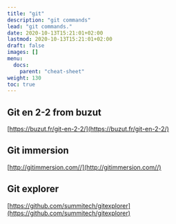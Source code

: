 ```yaml
---
title: "git"
description: "git commands"
lead: "git commands."
date: 2020-10-13T15:21:01+02:00
lastmod: 2020-10-13T15:21:01+02:00
draft: false
images: []
menu:
  docs:
    parent: "cheat-sheet"
weight: 130
toc: true
---
```


## Git en 2-2 from buzut

[https://buzut.fr/git-en-2-2/](https://buzut.fr/git-en-2-2/)

## Git immersion

[http://gitimmersion.com//](http://gitimmersion.com//)

## Git explorer

[https://github.com/summitech/gitexplorer](https://github.com/summitech/gitexplorer)
